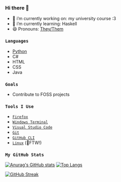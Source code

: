 ### Hi there 👋

<!--
**appcreatorguy/appcreatorguy** is a ✨ _special_ ✨ repository because its `README.md` (this file) appears on your GitHub profile.
-->

- 🔭 i’m currently working on: my university course :3
- 🌱 i’m currently learning: Haskell
- 😄 Pronouns: [They/Them](https://en.pronouns.page/are/any&they&she&he)

### `Languages`
- [Python](https://github.com/python/cpython)
- C#
- HTML
- CSS
- Java

### `Goals`
- Contribute to FOSS projects

### `Tools I Use`
- [`Firefox`](https://www.mozilla.org/en-US/firefox/new/)
- [`Windows Terminal`](https://github.com/microsoft/terminal)
- [`Visual Studio Code`](https://github.com/microsoft/vscode)
- [`Git`](https://git-scm.com/)
- [`GitHub CLI`](https://github.com/cli/cli)
- [`Linux`](https://www.linuxfoundation.org/) (🐧FTW!)

### `My GitHub Stats`
[![Anurag's GitHub stats](https://github-readme-stats.vercel.app/api?username=appcreatorguy&show_icons=true&theme=catppuccin_latte)](https://github.com/anuraghazra/github-readme-stats)
[![Top Langs](https://github-readme-stats.vercel.app/api/top-langs/?username=appcreatorguy&layout=compact&show_icons=true&theme=catppuccin_latte)](https://github.com/anuraghazra/github-readme-stats)

[![GitHub Streak](http://github-readme-streak-stats.herokuapp.com?user=appcreatorguy&theme=catppuccin_latte)](https://git.io/streak-stats)
<!--
- 👯 I’m looking to collaborate on ...
- 🤔 I’m looking for help with ...
- 💬 Ask me about ...
- 📫 How to reach me: ...
- 😄 Pronouns: ...
- ⚡ Fun fact: ...

-->
